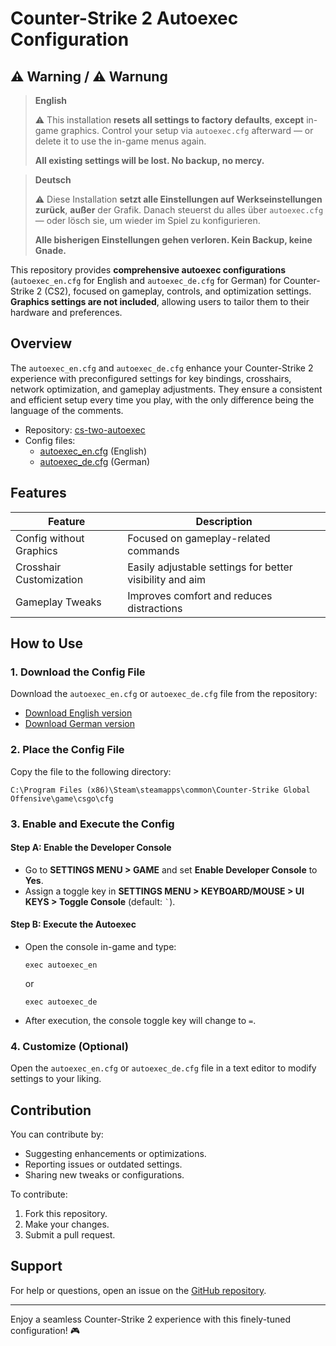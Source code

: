 

# Counter-Strike 2 Autoexec Configuration

## ⚠️ Warning / ⚠️ Warnung

> **English**
> 
> ⚠️ This installation **resets all settings to factory defaults**, **except** in-game graphics.
> Control your setup via `autoexec.cfg` afterward — or delete it to use the in-game menus again.
> 
> **All existing settings will be lost. No backup, no mercy.**

> **Deutsch**
> 
> ⚠️ Diese Installation **setzt alle Einstellungen auf Werkseinstellungen zurück**, **außer** der Grafik.
> Danach steuerst du alles über `autoexec.cfg` — oder lösch sie, um wieder im Spiel zu konfigurieren.
> 
> **Alle bisherigen Einstellungen gehen verloren. Kein Backup, keine Gnade.**

This repository provides **comprehensive autoexec configurations** (`autoexec_en.cfg` for English and `autoexec_de.cfg` for German) for Counter-Strike 2 (CS2), focused on gameplay, controls, and optimization settings. **Graphics settings are not included**, allowing users to tailor them to their hardware and preferences.

## Overview

The `autoexec_en.cfg` and `autoexec_de.cfg` enhance your Counter-Strike 2 experience with preconfigured settings for key bindings, crosshairs, network optimization, and gameplay adjustments. They ensure a consistent and efficient setup every time you play, with the only difference being the language of the comments.

- Repository: [cs-two-autoexec](https://github.com/fOrceTea/cs-two-autoexec)
- Config files: 
  - [autoexec_en.cfg](https://github.com/fOrceTea/cs-two-autoexec/blob/main/autoexec_en.cfg) (English)
  - [autoexec_de.cfg](https://github.com/fOrceTea/cs-two-autoexec/blob/main/autoexec_de.cfg) (German)

## Features

| Feature                 | Description                                     |
|-------------------------|-------------------------------------------------|
| Config without Graphics | Focused on gameplay-related commands            |
| Crosshair Customization | Easily adjustable settings for better visibility and aim |
| Gameplay Tweaks          | Improves comfort and reduces distractions       |

## How to Use

### 1. Download the Config File
Download the `autoexec_en.cfg` or `autoexec_de.cfg` file from the repository:  
- [Download English version](https://github.com/fOrceTea/cs-two-autoexec/blob/main/autoexec_en.cfg)  
- [Download German version](https://github.com/fOrceTea/cs-two-autoexec/blob/main/autoexec_de.cfg)

### 2. Place the Config File
Copy the file to the following directory:  
```
C:\Program Files (x86)\Steam\steamapps\common\Counter-Strike Global Offensive\game\csgo\cfg
```

### 3. Enable and Execute the Config

#### Step A: Enable the Developer Console  
- Go to **SETTINGS MENU > GAME** and set **Enable Developer Console** to **Yes**.  
- Assign a toggle key in **SETTINGS MENU > KEYBOARD/MOUSE > UI KEYS > Toggle Console** (default: `` ` ``).  

#### Step B: Execute the Autoexec
- Open the console in-game and type:  
  ```
  exec autoexec_en
  ```
  or  
  ```
  exec autoexec_de
  ```
- After execution, the console toggle key will change to `=`.

### 4. Customize (Optional)
Open the `autoexec_en.cfg` or `autoexec_de.cfg` file in a text editor to modify settings to your liking.

## Contribution

You can contribute by:
- Suggesting enhancements or optimizations.
- Reporting issues or outdated settings.
- Sharing new tweaks or configurations.

To contribute:  
1. Fork this repository.  
2. Make your changes.  
3. Submit a pull request.

## Support

For help or questions, open an issue on the [GitHub repository](https://github.com/fOrceTea/cs-two-autoexec/issues).

---

Enjoy a seamless Counter-Strike 2 experience with this finely-tuned configuration! 🎮
